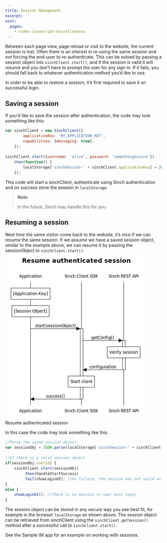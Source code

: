 ```yaml
---
title: Session Management
excerpt: ''
next:
  pages:
    - video-javascript-miscellaneous
---
```

Between each page view, page reload or visit to the website, the current session is lost. Often there is an interest in re-using the same session and not forcing the end-user to re-authenticate. This can be solved by passing a session object into `sinchClient.start()`, and if the session is valid it will resume and you don’t have to prompt the user for any sign in. If it fails, you should fall back to whatever authentication method you’d like to use.

In order to be able to restore a session, it’s first required to save it on successful login.

## Saving a session

If you’d like to save the session after authentication, the code may look something like this:
```javascript
var sinchClient = new SinchClient({
        applicationKey: 'MY_APPLICATION_KEY',
        capabilities: {messaging: true},
    });

sinchClient.start({username: 'alice', password: 'somethingSecure'})
    then(function() {
        localStorage['sinchSession-' + sinchClient.applicationKey] = JSON.stringify(sinchClient.getSession());
    });
```


This code will start a sinchClient, authenticate using Sinch authentication and on success store the session in `localStorage`.

> **Note**    
>
> In the future, Sinch may handle this for you

## Resuming a session

Next time the same visitor come back to the website, it’s nice if we can resume the same session. If we assume we have a saved session object, similar to the example above, we can resume it by passing the sessionObject to `sinchClient.start()`.
![authentication_papi_resume.png](images/6faf940-authentication_papi_resume.png)
Resume authenticated
session

In this case the code may look something like this:
```javascript
//Parse the saved session object
var sessionObj = JSON.parse(localStorage['sinchSession-' + sinchClient.applicationKey] || '{}');

//If there is a valid session object
if(sessionObj.userId) {
    sinchClient.start(sessionObj)
        .then(handleStartSuccess)
        .fail(showLoginUI); //On failure, the session was not valid => user must re-login
}
else {
    showLoginUI(); //There is no session => user must login
}
```


The session object can be stored in any secure way you see best fit, for example in the browser `localStorage` as shown above. The session object can be retrieved from sinchClient using the `sinchClient.getSession()` method after a successful call to `sinchClient.start()`.

See the Sample IM app for an example on working with sessions.

